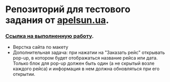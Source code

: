 # Репозиторий для тестового задания от [apelsun.ua](https://apelsun.ua).
### [Ссылка на выполненную работу](https://shramkoweb.github.io/FUNBOX/).
- Верстка сайта по макету
- Дополнительная задача: при нажатии на "Заказать рейс" открывать pop-up, в котором будет отображаться название рейса или дата. Только блок для pop-up должен быть один (а не скрытый возле каждого рейса) и информация в нем должна обновляться при его открытии. 

